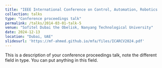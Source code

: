 ```yaml
---
title: "IEEE International Conference on Control, Automation, Robotics and Vision (ICARCV 2024) "
collection: talks
type: "Conference proceedings talk"
permalink: /talks/2014-03-01-talk-5
venue: "Sofitel Dubai the Obelisk, Nanyang Technological University"
date: 2024-12-13
location: "Dubai, UAE"
slidesurl: 'https://mf-ahmed.github.io/mfa/files/ICARCV2024.pdf'
---
```


This is a description of your conference proceedings talk, note the different field in type. You can put anything in this field.
